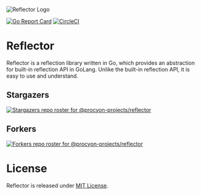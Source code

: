 ![Reflector Logo](https://user-images.githubusercontent.com/5354910/195996412-e1eefdc8-c9c9-4dfb-8aac-e88fcb302d40.png)

[![Go Report Card](https://goreportcard.com/badge/codnect.io/reflector)](https://goreportcard.com/report/codnect.io/reflector)
[![CircleCI](https://dl.circleci.com/status-badge/img/gh/procyon-projects/reflector/tree/main.svg?style=svg)](https://dl.circleci.com/status-badge/redirect/gh/procyon-projects/reflector/tree/main)

# Reflector

Reflector is a reflection library written in Go, which provides an abstraction for built-in reflection API in GoLang. 
Unlike the built-in reflection API, it is easy to use and understand.

Stargazers
-----------
[![Stargazers repo roster for @procyon-projects/reflector](https://reporoster.com/stars/procyon-projects/reflector)](https://codnect.io/reflector/stargazers)

Forkers
-----------
[![Forkers repo roster for @procyon-projects/reflector](https://reporoster.com/forks/procyon-projects/reflector)](https://codnect.io/reflector/network/members)

# License
Reflector is released under [MIT License](https://codnect.io/reflector/blob/main/LICENSE).
